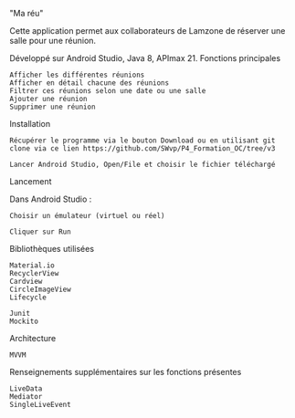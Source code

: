 "Ma réu"


Cette application permet aux collaborateurs de Lamzone de réserver une salle pour une réunion.

Développé sur Android Studio, Java 8, APImax 21.
Fonctions principales

    Afficher les différentes réunions
    Afficher en détail chacune des réunions
    Filtrer ces réunions selon une date ou une salle
    Ajouter une réunion
    Supprimer une réunion

Installation

    Récupérer le programme via le bouton Download ou en utilisant git clone via ce lien https://github.com/SWvp/P4_Formation_OC/tree/v3

    Lancer Android Studio, Open/File et choisir le fichier téléchargé

Lancement

Dans Android Studio :

    Choisir un émulateur (virtuel ou réel)

    Cliquer sur Run

Bibliothèques utilisées

    Material.io
    RecyclerView
    Cardview
    CircleImageView
    Lifecycle
    
    Junit
    Mockito
    
 Architecture
 
    MVVM
    
 Renseignements supplémentaires sur les fonctions présentes
    
    LiveData
    Mediator
    SingleLiveEvent
